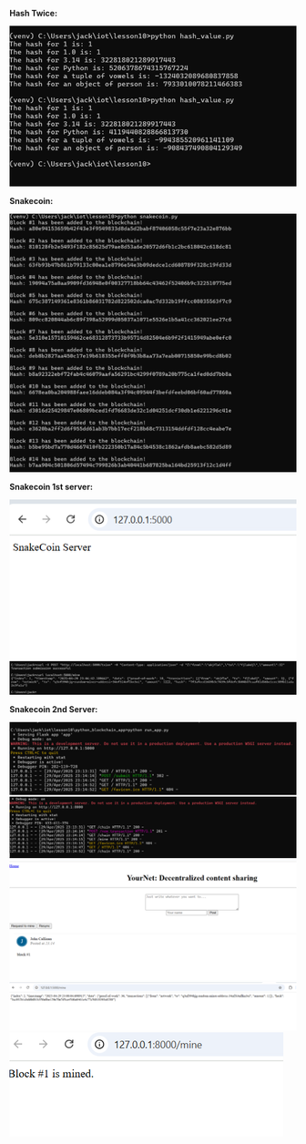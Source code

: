 **Hash Twice:**

<img src="lab_10_hash_value.png" alt="lab_10_hash" >

**Snakecoin:**

<img src="lab_10_snakecoin_py.png" alt="lab_10_snakecoin_py" >

**Snakecoin 1st server:**

<img src="lab_10_snakecoin_server.png" alt="lab_10_snakecoin_sever" >

<img src="lab_10_mine.png" alt="lab_10_mine" >

**Snakecoin 2nd Server:**

<img src="lab_10_running_clone.png" alt="lab_10_running_clone" >

<img src="lab_10_running_cloner.png" alt="lab_10_running_cloner" >

<img src="lab_10_snakecoin_server_2.png" alt="lab_10_snakecoin_server_2" >

<img src="lab_10_snakecoin_server_mine.png" alt="lab_10_snakecoin_server_mine" />

<img src="lab_10_block1.png" alt="lab_10_block1" >






